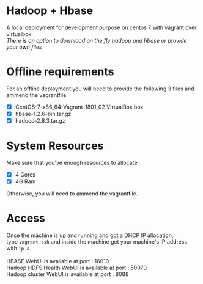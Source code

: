 # Hadoop + Hbase
A local deployment for development purpose on centos 7 with vagrant over virtualbox.</br>
*There is an option to download on the fly hadoop and hbase or provide your own files*

# Offline requirements
For an offline deployment you will need to provide the following 3 files and ammend the vagrantfile:
- [x] CentOS-7-x86_64-Vagrant-1801_02.VirtualBox.box
- [x] hbase-1.2.6-bin.tar.gz
- [x] hadoop-2.8.3.tar.gz

# System Resources
Make sure that you've enough resources to allocate
- [x] 4 Cores
- [x] 4G Ram

Otherwise, you will need to ammend the vagrantfile.

# Access
Once the machine is up and running and got a DHCP IP allocation,</br>
type `vagrant ssh` and inside the machine get your machine's IP address with `ip a`</br>
</br>
HBASE WebUI is available at port : 16010</br>
Hadoop HDFS Health WebUI is available at port : 50070</br>
Hadoop cluster WebUI is available at port : 8088